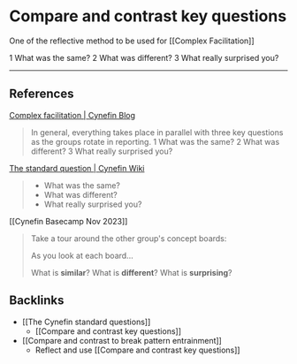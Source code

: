# Compare and contrast key questions

One of the reflective method to be used for [[Complex Facilitation]]

1 What was the same?
2 What was different?
3 What really surprised you?

---
## References
[Complex facilitation | Cynefin Blog](https://thecynefin.co/28726-2/)
> In general, everything takes place in parallel with three key questions as the groups rotate in reporting.
> 1 What was the same?
> 2 What was different?
> 3 What really surprised you?

[The standard question | Cynefin Wiki](https://cynefin.io/wiki/The_standard_question)
> * What was the same?
> * What was different?
> * What really surprised you?

[[Cynefin Basecamp Nov 2023]]
> Take a tour around the other group's concept boards:
> 
> As you look at each board...
> 
> What is **similar**?
> What is **different**?
> What is **surprising**?

## Backlinks
* [[The Cynefin standard questions]]
	* [[Compare and contrast key questions]]
* [[Compare and contrast to break pattern entrainment]]
	* Reflect and use [[Compare and contrast key questions]]

<!-- #evergreen -->

<!-- {BearID:2E8EF2D8-D3BE-411B-A20C-32A9C7184B1B} -->
